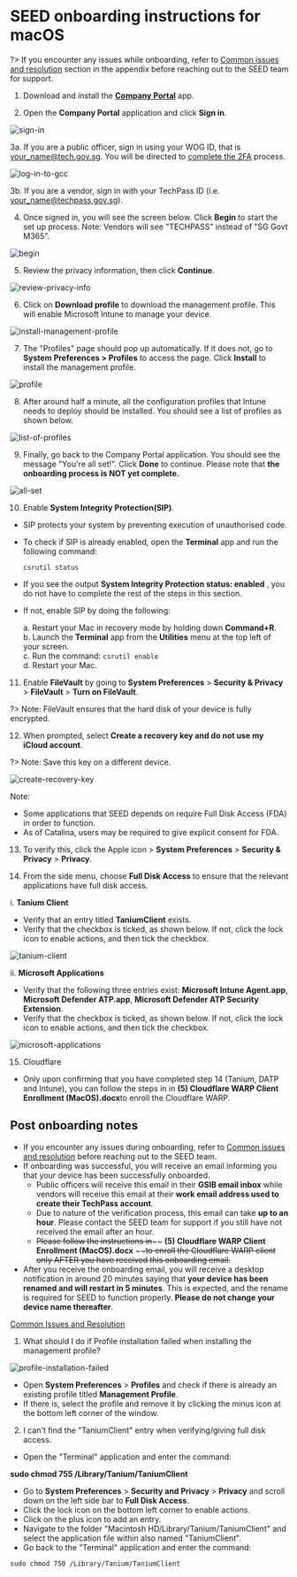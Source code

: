 # SEED onboarding instructions for macOS

?> If you encounter any issues while onboarding, refer to [Common issues and resolution](#common-issues-and-resolution) section in the appendix before reaching out to the SEED team for support.

1. Download and install the [**Company Portal**](https://go.microsoft.com/fwlink/?linkid=853070) app.

2. Open the **Company Portal** application and click **Sign in**.

![sign-in](images/onboarding-for-macos/sign-in.png)

3a. If you are a public officer, sign in using your WOG ID, that is your_name@tech.gov.sg. You will be directed to [complete the 2FA](https://account.activedirectory.windowsazure.com/Proofup.aspx) process.

![log-in-to-gcc](images/onboarding-for-macos/log-in-to-gcc.png)

3b. If you are a vendor, sign in with your TechPass ID (i.e. [your_name@techpass.gov.sg](mailto:your_name@techpass.gov.sg)).

4. Once signed in, you will see the screen below. Click **Begin** to start the set up process. Note: Vendors will see &quot;TECHPASS&quot; instead of &quot;SG Govt M365&quot;.

![begin](images/onboarding-for-macos/begin.png)

5. Review the privacy information, then click **Continue**.

![review-privacy-info](images/onboarding-for-macos/review-privacy-info.png)

6. Click on **Download profile** to download the management profile. This will enable Microsoft Intune to manage your device.

![install-management-profile](images/onboarding-for-macos/install-management-profile.png)

7. The &quot;Profiles&quot; page should pop up automatically. If it does not, go to **System Preferences > Profiles** to access the page. Click **Install** to install the management profile.

![profile](images/onboarding-for-macos/profile.png)

8. After around half a minute, all the configuration profiles that Intune needs to deploy should be installed. You should see a list of profiles as shown below.

![list-of-profiles](images/onboarding-for-macos/list-of-profiles.png)

9. Finally, go back to the Company Portal application. You should see the message &quot;You&#39;re all set!&quot;. Click **Done** to continue. Please note that **the onboarding process is NOT yet complete.**

![all-set](images/onboarding-for-macos/all-set.png)

10. Enable **System Integrity Protection(SIP)**.

- SIP protects your system by preventing execution of unauthorised code.
- To check if SIP is already enabled, open the **Terminal** app and run the following command:

  ```csrutil status```

- If you see the output **System Integrity Protection status: enabled** , you do not have to complete the rest of the steps in this section.
- If not, enable SIP by doing the following:

    a. Restart your Mac in recovery mode by holding down **Command+R**.    
    b. Launch the **Terminal** app from the **Utilities** menu at the top left of your screen.  
    c. Run the command: ```csrutil enable```    
    d. Restart your Mac.

11. Enable **FileVault** by going to **System Preferences** > **Security &amp; Privacy** > **FileVault** > **Turn on FileVault**.

?> Note: FileVault ensures that the hard disk of your device is fully encrypted.

12. When prompted, select **Create a recovery key and do not use my iCloud account**.

?> Note:  Save this key on a different device.

![create-recovery-key](images/onboarding-for-macos/create-recovery-key.png)

Note:

- Some applications that SEED depends on require Full Disk Access (FDA) in order to function.
- As of Catalina, users may be required to give explicit consent for FDA.


13. To verify this, click the Apple icon > **System Preferences** > **Security &amp; Privacy** > **Privacy**.

14. From the side menu, choose  **Full Disk Access** to ensure that the relevant applications have full disk access.

  i. **Tanium Client**
  - Verify that an entry titled **TaniumClient** exists.
  - Verify that the checkbox is ticked, as shown below. If not, click the lock icon to enable actions, and then tick the checkbox.

  ![tanium-client](images/onboarding-for-macos/tanium-client.png)

  ii. **Microsoft Applications**

  - Verify that the following three entries exist: **Microsoft Intune Agent.app**, **Microsoft Defender ATP.app**, **Microsoft Defender ATP Security Extension**.
  - Verify that the checkbox is ticked, as shown below. If not, click the lock icon to enable actions, and then tick the checkbox.

  ![microsoft-applications](images/onboarding-for-macos/microsoft-applications.png)

15. Cloudflare

- Only upon confirming that you have completed step 14 (Tanium, DATP and Intune), you can follow the steps in in **(5) Cloudflare WARP Client Enrollment (MacOS).docx**to enroll the Cloudflare WARP.

## Post onboarding notes

- If you encounter any issues during onboarding, refer to [Common issues and resolution](#common-issues-and-resolution) before reaching out to the SEED team.
- If onboarding was successful, you will receive an email informing you that your device has been successfully onboarded.
  - Public officers will receive this email in their **GSIB email inbox** while vendors will receive this email at their **work email address used to create their TechPass account**.
  - Due to nature of the verification process, this email can take **up to an hour**. Please contact the SEED team for support if you still have not received the email after an hour.
  - ~~Please follow the instructions in~~~~ **(5) Cloudflare WARP Client Enrollment (MacOS).docx** ~~~~to enroll the Cloudflare WARP client only AFTER you have received this onboarding email.~~
- After you receive the onboarding email, you will receive a desktop notification in around 20 minutes saying that **your device has been renamed and will restart in 5 minutes**. This is expected, and the rename is required for SEED to function properly. **Please do not change your device name thereafter**.

[Common Issues and Resolution](#common-issues-and-resolution)

1. What should I do if Profile installation failed when installing the management profile?

![profile-installation-failed](images/onboarding-for-macos/profile-installation-failed.png)

  - Open **System Preferences** > **Profiles** and check if there is already an existing profile titled **Management Profile**.
  - If there is, select the profile and remove it by clicking the minus icon at the bottom left corner of the window.

2. I can't find the &quot;TaniumClient&quot; entry when verifying/giving full disk access.
  - Open the &quot;Terminal&quot; application and enter the command:

**sudo chmod 755 /Library/Tanium/TaniumClient**

- Go to **System Preferences** > **Security and Privacy** > **Privacy** and scroll down on the left side bar to **Full Disk Access**.
- Click the lock icon on the bottom left corner to enable actions.
- Click on the plus icon to add an entry.
- Navigate to the folder &quot;Macintosh HD/Library/Tanium/TaniumClient&quot; and select the application file within also named &quot;TaniumCl­ient&quot;.
- Go back to the &quot;Terminal&quot; application and enter the command:

```sudo chmod 750 /Library/Tanium/TaniumClient```
